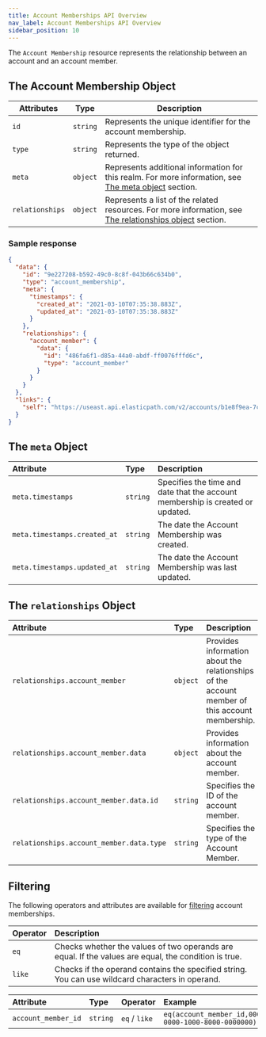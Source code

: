 ```yaml
---
title: Account Memberships API Overview
nav_label: Account Memberships API Overview
sidebar_position: 10
---
```


The `Account Membership` resource represents the relationship between an account and an account member.

## The Account Membership Object

| Attributes | Type | Description |
| --- | --- | --- |
| `id` | `string` | Represents the unique identifier for the account membership. |
| `type` | `string` | Represents the type of the object returned. |
| `meta` | `object` | Represents additional information for this realm. For more information, see [The meta object](/docs/commerce-cloud/accounts/using-account-membership-api/overview#the-meta-object) section. |
| `relationships` | `object` | Represents a list of the related resources. For more information, see [The relationships object](/docs/commerce-cloud/accounts/using-account-membership-api/overview#the-relationships-object) section. |

### Sample response

```json
{
  "data": {
    "id": "9e227208-b592-49c0-8c8f-043b66c634b0",
    "type": "account_membership",
    "meta": {
      "timestamps": {
        "created_at": "2021-03-10T07:35:38.883Z",
        "updated_at": "2021-03-10T07:35:38.883Z"
      }
    },
    "relationships": {
      "account_member": {
        "data": {
          "id": "486fa6f1-d85a-44a0-abdf-ff0076fffd6c",
          "type": "account_member"
        }
      }
    }
  },
  "links": {
    "self": "https://useast.api.elasticpath.com/v2/accounts/b1e8f9ea-7c04-4e16-911c-6898d35731ed/account-memberships/9e227208-b592-49c0-8c8f-043b66c634b0"
  }
}
```

## The `meta` Object

| Attribute | Type | Description |
| :--- | :--- | :--- |
| `meta.timestamps` | `string` | Specifies the time and date that the account membership is created or updated. |
| `meta.timestamps.created_at` | `string` | The date the Account Membership was created. |
| `meta.timestamps.updated_at` | `string` | The date the Account Membership was last updated. |

## The `relationships` Object

| Attribute | Type | Description |
| :--- | :--- | :--- |
| `relationships.account_member` | `object` | Provides information about the relationships of the account member of this account membership. |
| `relationships.account_member.data` | `object` | Provides information about the account member. |
| `relationships.account_member.data.id` | `string` | Specifies the ID of the account member. |
| `relationships.account_member.data.type` | `string` | Specifies the type of the Account Member. |


## Filtering

The following operators and attributes are available for [filtering](/docs/commerce-cloud/api-overview/filtering) account memberships.

| Operator | Description |
| :--- | :--- |
| `eq` | Checks whether the values of two operands are equal. If the values are equal, the condition is true. |
| `like` | Checks if the operand contains the specified string. You can use wildcard characters in operand. |

| Attribute | Type | Operator | Example |
| :--- | :--- | :--- | :--- |
| `account_member_id` | `string` | `eq` / `like` | `eq(account_member_id,00000000-0000-1000-8000-0000000)` |
